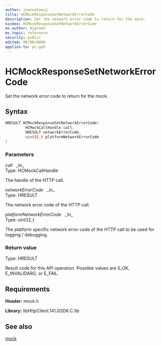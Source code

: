 ```yaml
---
author: joannaleecy
title: HCMockResponseSetNetworkErrorCode
description: Set the network error code to return for the mock.
kindex: HCMockResponseSetNetworkErrorCode
ms.author: migreen
ms.topic: reference
security: public
edited: 00/00/0000
applies-to: pc-gdk
---
```


# HCMockResponseSetNetworkErrorCode  

Set the network error code to return for the mock.  

## Syntax  
  
```cpp
HRESULT HCMockResponseSetNetworkErrorCode(  
         HCMockCallHandle call,  
         HRESULT networkErrorCode,  
         uint32_t platformNetworkErrorCode  
)  
```  
  
### Parameters  
  
*call* &nbsp;&nbsp;\_In\_  
Type: HCMockCallHandle  
  
The handle of the HTTP call.  
  
*networkErrorCode* &nbsp;&nbsp;\_In\_  
Type: HRESULT  
  
The network error code of the HTTP call.  
  
*platformNetworkErrorCode* &nbsp;&nbsp;\_In\_  
Type: uint32_t  
  
The platform specific network error code of the HTTP call to be used for logging / debugging.  
  
  
### Return value  
Type: HRESULT
  
Result code for this API operation. Possible values are S_OK, E_INVALIDARG, or E_FAIL.
  
## Requirements  
  
**Header:** mock.h
  
**Library:** libHttpClient.141.GSDK.C.lib
  
## See also  
[mock](../mock_members.md)  
  
  